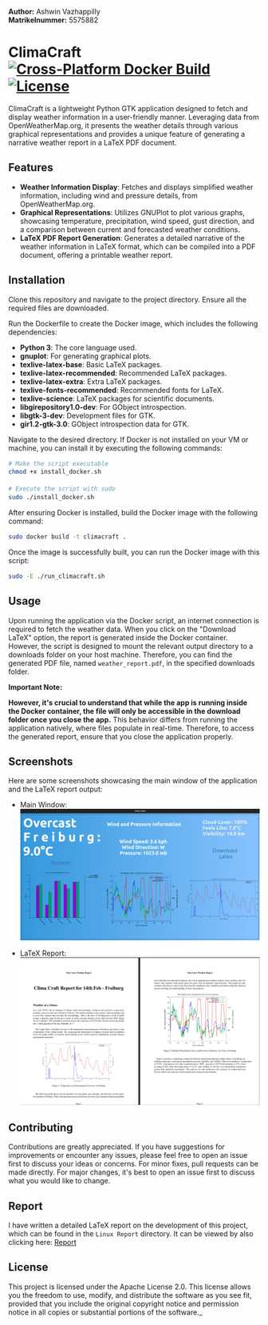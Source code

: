 **Author:** Ashwin Vazhappilly  
**Matrikelnummer:** 5575882

# ClimaCraft [![Cross-Platform Docker Build](https://github.com/ashdriod/ClimaCraft/actions/workflows/main.yml/badge.svg)](https://github.com/ashdriod/ClimaCraft/actions/workflows/main.yml) [![License](https://img.shields.io/badge/License-Apache_2.0-blue.svg)](https://opensource.org/licenses/Apache-2.0)



ClimaCraft is a lightweight Python GTK application designed to fetch and display weather information in a user-friendly
manner. Leveraging data from OpenWeatherMap.org, it presents the weather details through various graphical
representations and provides a unique feature of generating a narrative weather report in a LaTeX PDF document.

## Features

- **Weather Information Display**: Fetches and displays simplified weather information, including wind and pressure
  details, from OpenWeatherMap.org.
- **Graphical Representations**: Utilizes GNUPlot to plot various graphs, showcasing temperature, precipitation, wind
  speed, gust direction, and a comparison between current and forecasted weather conditions.
- **LaTeX PDF Report Generation**: Generates a detailed narrative of the weather information in LaTeX format, which can
  be compiled into a PDF document, offering a printable weather report.

## Installation

Clone this repository and navigate to the project directory. Ensure all the required files are downloaded.

Run the Dockerfile to create the Docker image, which includes the following dependencies:

- **Python 3**: The core language used.
- **gnuplot**: For generating graphical plots.
- **texlive-latex-base**: Basic LaTeX packages.
- **texlive-latex-recommended**: Recommended LaTeX packages.
- **texlive-latex-extra**: Extra LaTeX packages.
- **texlive-fonts-recommended**: Recommended fonts for LaTeX.
- **texlive-science**: LaTeX packages for scientific documents.
- **libgirepository1.0-dev**: For GObject introspection.
- **libgtk-3-dev**: Development files for GTK.
- **gir1.2-gtk-3.0**: GObject introspection data for GTK.

Navigate to the desired directory. If Docker is not installed on your VM or machine, you can install it by executing the
following commands:

```bash
# Make the script executable
chmod +x install_docker.sh

# Execute the script with sudo
sudo ./install_docker.sh
```

After ensuring Docker is installed, build the Docker image with the following command:

```bash
sudo docker build -t climacraft .
```

Once the image is successfully built, you can run the Docker image with this script:

```bash
sudo -E ./run_climacraft.sh
```

## Usage

Upon running the application via the Docker script, an internet connection is required to fetch the weather data. When
you click on the "Download LaTeX" option, the report is generated inside the Docker container. However, the script is
designed to mount the relevant output directory to a downloads folder on your host machine. Therefore, you can find the
generated PDF file, named `weather_report.pdf`, in the specified downloads folder.

**Important Note:**

**However, it's crucial to understand that while the app is running inside the Docker container, the file will only be
accessible in the download folder once you close the app.** This behavior differs from running the application natively,
where files populate in real-time. Therefore, to access the generated report, ensure that you close the application
properly.

## Screenshots

Here are some screenshots showcasing the main window of the application and the LaTeX report output:

- Main Window:
  ![Main Window](data/Screenshots/Mainwindow.png)

- LaTeX Report:
  ![LaTeX Report](data/Screenshots/Latexreport.png)

## Contributing

Contributions are greatly appreciated. If you have suggestions for improvements or encounter any issues, please feel
free to open an issue first to discuss your ideas or concerns. For minor fixes, pull requests can be made directly. For
major changes, it's best to open an issue first to discuss what you would like to change.


## Report
I have written a detailed LaTeX report on the development of this project, which can be found in the `Linux Report` directory. It can be viewed by also clicking here: [Report](Linux%20Report/Clima_Craft_Report.pdf)




## License

This project is licensed under the Apache License 2.0. This license allows you the freedom to use, modify, and
distribute the software as you see fit, provided that you include the original copyright notice and permission notice in
all copies or substantial portions of the software._
